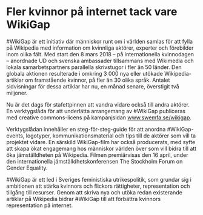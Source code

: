 # Fler kvinnor på internet tack vare WikiGap

#WikiGap är ett initiativ där människor runt om i världen samlas för att fylla på Wikipedia med information om kvinnliga aktörer, experter och förebilder inom olika fält. Med start den 8 mars 2018 – på internationella kvinnodagen – anordnade UD och svenska ambassader tillsammans med Wikimedia och lokala samarbetspartners parallella skrivstugor i fler än 50 länder. Den globala aktionen resulterade i omkring 3 000 nya eller utökade Wikipedia-artiklar om framstående kvinnor, på fler än 30 olika språk. Antalet sidvisningar för dessa artiklar har nu, en månad senare, överstigit två miljoner.

Nu är det dags för stafettpinnen att vandra vidare också till andra aktörer. En verktygslåda för att underlätta arrangemang av #WikiGap publiceras med creative commons-licens på kampanjsidan www.swemfa.se/wikigap.

Verktygslådan innehåller en steg-för-steg-guide för att anordna #WikiGap-events, logotyper, kommunikationsmaterial och tips till de aktörer som vill ta projektet vidare. En särskild WikiGap-film har också producerats, med syfte att skapa ökat engagemang hos människor världen över som vill bidra till att öka jämställdheten på Wikipedia. Filmen premiärvisas den 16 april, under den internationella jämställdhetskonferensen The Stockholm Forum on Gender Equality.

#WikiGap är ett led i Sveriges feministiska utrikespolitik, som grundar sig i ambitionen att stärka kvinnors och flickors rättigheter, representation och tillgång till resurser. Genom att skriva nya och utöka redan existerande artiklar på Wikipedia bidrar #WikiGap till att förbättra kvinnors representation på internet.
